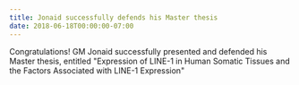 ```yaml
---
title: Jonaid successfully defends his Master thesis
date: 2018-06-18T00:00:00-07:00
---
```

Congratulations!
GM Jonaid successfully presented and defended his Master thesis, entitled "Expression of LINE-1 in Human Somatic Tissues and the Factors Associated with LINE-1 Expression" 
